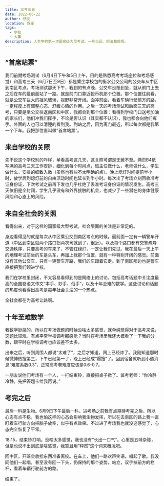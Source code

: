 ```yaml
---
title: 高考三日
date: 2022-06-22
author: 纾浚
location: 保定
tags: 
  - 学校
  - 大事
description: 人生中的第一次国家级大型考试。一些见闻、想法和感悟。
---
```


## “首席站票”

我们前期考场测试（6月4日下午和5日上午，目的是熟悉高考考场座位和考场感觉）和高考三天（6月7日至9日）都是乘坐学校包的衡水公交公司的公交车从中区到南区考点。考场测试那天下午，我到的有点晚，公交车没抢到坐，就从前门上去之后在车的最前面站了一路。就是前门口靠近投币机那个位置。那个位置往前看，就是公交车巨大的挡风玻璃，视野非常开阔。面冲前面，看着车辆行驶前方的路，一定程度上有调整心态、舒缓心情的作用。之后一天的考场测试和后面三天的高考，只要是坐公交往返南区和中区，我都会到那个位置：看得到学校门口送考加油的家长们，他们冲我们挥手，不论是否认识（其实都不认识），我也都会向他们挥手。外面的人也可以清楚的看到我。到站之后，因为离门最近，所以每次都是我第一个下车。我把那位置叫做“首席站票”。

## 来自学校的关照

先不说这个学校别的咋样，单看高考这几天，这关照可谓是无微不至。两页B4纸写满的高考三天工作安排，细化到每个时间点，班主任做什么，老师做什么，学生做什么，安排的细致入微（虽然也有些不太明确的点）。晚上熄灯时间提前半小时，放学后到熄灯前的自由活动时间也延长到半小时。每次出了考场立刻回收准考证身份证，下次考试之前再下发也几乎杜绝了丢准考证身份证的情况发生。高考三天依旧是全封闭，学生几乎没有和外界接触的机会，也减少了一些潜在的身体健康风险和心态上的风险。

## 来自全社会的关照

看得出来，对于这样的国家级大型考试，社会层面的关注是非常足的。

身边看得见的就是每次从中区乘公交到南区考点的时候，最前面一定有一辆警车开道（中区到南区就两个路口拐两次弯就到了，很近）。以及每个路口都有交警疏导交通秩序，只要高考的车来了，不管红绿灯，一定让我们先过。我在最后一天上午的地理考试前坐的车是头车，再加上我那个位置，就有一种特别开阔的感觉。前面没有其他公交车，只有一辆警车开路，我们的车跟着它走。到了南区那边也是警车直接把我们领进学校。

我们在学校里封闭，不太容易看得到的是网络上的讨论。包括高考话题中关注度最高的全国卷语文作文“本手、妙手、俗手”，以及十年至难的数学。这些讨论和话题的热度也看得出高考是每年社会关注的一个热点。

全社会都在为高考让路啊。

## 十年至难数学

我数学挺菜的，所以在考场做题的时候没啥太多感觉，就单纯觉得对于高考来说，这题比较难。有点平常学校调考那感觉？当时在考场里我还大概看了一下我的分数，跟平时在学校调考也应该差不太多。

出来之后，听到周围人都说“太难了”，之后才知道，网上已经炸了。我刚知道那时候微博热搜第三，下午已经第一了，晚上已经成“爆搜”了。回到宿舍就听到小道消息“难度系数0.3”，正常高考卷难度应该是0.6-0.7。

一朋友说他们考场有一个人，一打结束铃，直接把桌子掀了。监考老师：“你冷静冷静，先把答题卡给我再说。”

## 考完之后

最后一科是生物。6月9日下午最后一科。进考场之前我有点期待考完之后，所以心态有点不稳，我也怕这样的心态会影响我生物发挥，所以在去南区的路上我一直盯着车行驶方向把脑子放空，似乎有点效果。不过进了考场我也就没这感觉了，心态完全恢复了平常。

18:15，结束铃打响。没啥太多感觉，我也没有“长出一口气”。心里是五味杂陈，但是也说不出到底是啥感觉，我暂且用“释然”这个词来概况吧。

回中区，开班会收拾东西准备离校。在车上，他们一路欢声笑语，唱起了歌。我没同他们一起唱，甚至没有回一下头，仍保持的那个姿势，站立，双手扶前方的栏杆，看着车辆行驶前方的路。

结束了。
